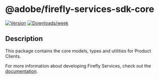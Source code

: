 # @adobe/firefly-services-sdk-core

[![Version](https://img.shields.io/npm/v/@adobe/firefly-services-sdk-core.svg)](https://npmjs.org/package/@adobe/firefly-services-sdk-core)
[![Downloads/week](https://img.shields.io/npm/dw/@adobe/firefly-services-sdk-core.svg)](https://npmjs.org/package/@adobe/firefly-services-sdk-core)

## Description

This package contains the core models, types and utilities for Product Clients.

For more information about developing Firefly Services, check out the [documentation](https://developer.adobe.com/firefly-services/).
